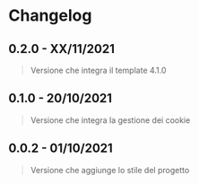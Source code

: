 # Changelog

## 0.2.0 - XX/11/2021

> Versione che integra il template 4.1.0

## 0.1.0 - 20/10/2021

> Versione che integra la gestione dei cookie

## 0.0.2 - 01/10/2021

> Versione che aggiunge lo stile del progetto
